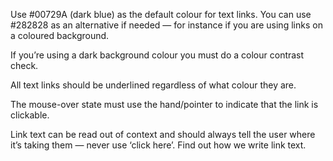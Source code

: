 Use #00729A (dark blue) as the default colour for text links. You can use #282828 as an alternative if needed — for instance if you are using links on a coloured background.

If you’re using a dark background colour you must do a colour contrast check.

All text links should be underlined regardless of what colour they are.

The mouse-over state must use the hand/pointer to indicate that the link is clickable.

Link text can be read out of context and should always tell the user where it’s taking them — never use ‘click here’. Find out how we write link text.
